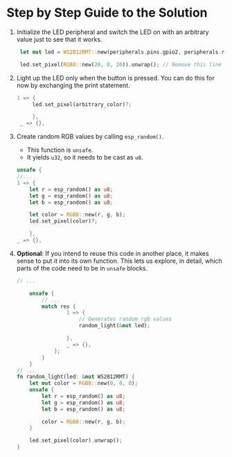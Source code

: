 # Step by Step Guide to the Solution

1. Initialize the LED peripheral and switch the LED on with an arbitrary value just to see that it works.
   ```rust
    let mut led = WS2812RMT::new(peripherals.pins.gpio2, peripherals.rmt.channel0)?;

    led.set_pixel(RGB8::new(20, 0, 20)).unwrap(); // Remove this line after you tried it once
   ```
2. Light up the LED only when the button is pressed. You can do this for now by exchanging the print statement.
   ```rust
   1 => {
        led.set_pixel(arbitrary_color)?;

        },
    _ => {},
   ```
3. Create random RGB values by calling `esp_random()`.
   * This function is `unsafe`.
   * It yields `u32`, so it needs to be cast as `u8`.

    ```rust
    unsafe {
    //...
    1 => {
        let r = esp_random() as u8;
        let g = esp_random() as u8;
        let b = esp_random() as u8;

        let color = RGB8::new(r, g, b);
        led.set_pixel(color)?;

        },
    _ => {},
   ```

4. **Optional**: If you intend to reuse this code in another place, it makes sense to put it into its own function. This lets us explore, in detail, which parts of the code need to be in `unsafe` blocks.

    ```rust
    // ...

        unsafe {
            // ...
            match res {
                    1 => {
                        // Generates random rgb values
                        random_light(&mut led);

                    },
                    _ => {},
                };
            }
        }
    // ...
    fn random_light(led: &mut WS2812RMT) {
        let mut color = RGB8::new(0, 0, 0);
        unsafe {
            let r = esp_random() as u8;
            let g = esp_random() as u8;
            let b = esp_random() as u8;

            color = RGB8::new(r, g, b);
        }

        led.set_pixel(color).unwrap();
    }
    ```

